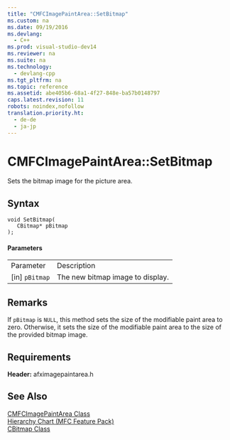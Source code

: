 ```yaml
---
title: "CMFCImagePaintArea::SetBitmap"
ms.custom: na
ms.date: 09/19/2016
ms.devlang: 
  - C++
ms.prod: visual-studio-dev14
ms.reviewer: na
ms.suite: na
ms.technology: 
  - devlang-cpp
ms.tgt_pltfrm: na
ms.topic: reference
ms.assetid: abe405b6-68a1-4f27-848e-ba57b0148797
caps.latest.revision: 11
robots: noindex,nofollow
translation.priority.ht: 
  - de-de
  - ja-jp
---
```

# CMFCImagePaintArea::SetBitmap
Sets the bitmap image for the picture area.  
  
## Syntax  
  
```  
void SetBitmap(  
   CBitmap* pBitmap  
);  
```  
  
#### Parameters  
  
|||  
|-|-|  
|Parameter|Description|  
|[in] `pBitmap`|The new bitmap image to display.|  
  
## Remarks  
 If `pBitmap` is `NULL`, this method sets the size of the modifiable paint area to zero. Otherwise, it sets the size of the modifiable paint area to the size of the provided bitmap image.  
  
## Requirements  
 **Header:** afximagepaintarea.h  
  
## See Also  
 [CMFCImagePaintArea Class](../vs140/CMFCImagePaintArea-Class.md)   
 [Hierarchy Chart (MFC Feature Pack)](../vs140/Hierarchy-Chart.md)   
 [CBitmap Class](../vs140/CBitmap-Class.md)